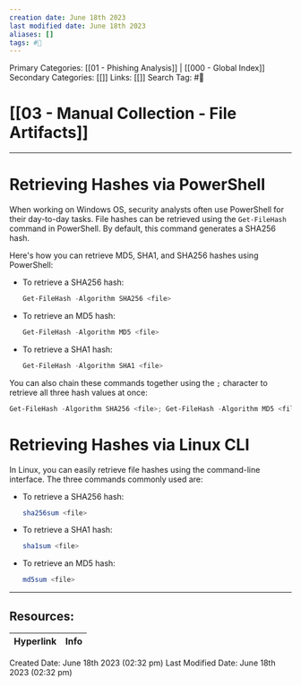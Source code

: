 ```yaml
---
creation date: June 18th 2023
last modified date: June 18th 2023
aliases: []
tags: #📖
---
```


Primary Categories: [[01 - Phishing Analysis]] | [[000 - Global Index]] 
Secondary Categories: [[]] 
Links: [[]] 
Search Tag: #📖  

# [[03 - Manual Collection - File Artifacts]]  
---

# Retrieving Hashes via PowerShell

When working on Windows OS, security analysts often use PowerShell for their day-to-day tasks. File hashes can be retrieved using the `Get-FileHash` command in PowerShell. By default, this command generates a SHA256 hash.

Here's how you can retrieve MD5, SHA1, and SHA256 hashes using PowerShell:

- To retrieve a SHA256 hash:
  ```powershell
  Get-FileHash -Algorithm SHA256 <file>
  ```

- To retrieve an MD5 hash:
  ```powershell
  Get-FileHash -Algorithm MD5 <file>
  ```

- To retrieve a SHA1 hash:
  ```powershell
  Get-FileHash -Algorithm SHA1 <file>
  ```

You can also chain these commands together using the `;` character to retrieve all three hash values at once:
```powershell
Get-FileHash -Algorithm SHA256 <file>; Get-FileHash -Algorithm MD5 <file>; Get-FileHash -Algorithm SHA1 <file>
```

# Retrieving Hashes via Linux CLI

In Linux, you can easily retrieve file hashes using the command-line interface. The three commands commonly used are:

- To retrieve a SHA256 hash:
  ```bash
  sha256sum <file>
  ```

- To retrieve a SHA1 hash:
  ```bash
  sha1sum <file>
  ```

- To retrieve an MD5 hash:
  ```bash
  md5sum <file>
  ```


___

## Resources:

| Hyperlink | Info |
| --------- | ---- |


Created Date: June 18th 2023 (02:32 pm) 
Last Modified Date: June 18th 2023 (02:32 pm)
